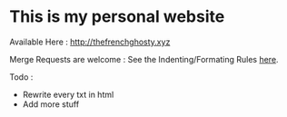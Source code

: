 # This is my personal website

Available Here : http://thefrenchghosty.xyz


Merge Requests are welcome : See the Indenting/Formating Rules [here](https://gitlab.com/TheFrenchGhosty/thefrenchghosty.xyz/blob/master/CONTRIBUTING.md).

Todo : 
- Rewrite every txt in html
- Add more stuff
